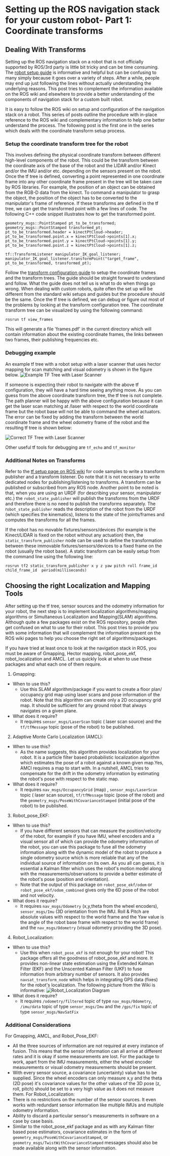 # Setting up the ROS navigation stack for your custom robot- Part 1: Coordinate transforms

## Dealing With Transforms
Setting up the ROS navigation stack on a robot that is not officially supported by ROS/3rd party is little bit tricky and can be time consuming. The [robot setup guide](http://wiki.ros.org/navigation/Tutorials/RobotSetup) is informative and helpful but can be confusing to many simply because it goes over a variety of steps. After a while, people may end up just following the lines without actually understanding the underlying reasons. This post tries to complement the information available on the ROS wiki and elsewhere to provide a better understanding of the components of navigation stack for a custom built robot.

It is easy to follow the ROS wiki on setup and configuration of the navigation stack on a robot. This series of posts outline the procedure with in-place reference to the ROS wiki and complementary information to help one better understand the process. The following post is the first one in the series which deals with the coordinate transform setup process.

### Setup the coordinate transform tree for the robot
This involves defining the physical coordinate transform between different high-level components of the robot. This could be the transform between the coordinate axis of the base of the robot and the LIDAR and/or Kinect and/or the IMU and/or etc. depending on the sensors present on the robot. Once the tf tree is defined, converting a point represented in one coordinate frame into any other coordinate frame present in the tree will be taken care by ROS libraries. For example, the position of an object can be obtained from the RGB-D data from the kinect. To command a manipulator to grasp the object, the position of the object has to be converted to the manipulator's frame of reference. If these transforms are defined in the tf tree, we can get the transformed point with a few lines of code. The following C++ code snippet illustrates how to get the transformed point.
```
geometry_msgs::PointStamped pt_to_be_transformed;
geometry_msgs::PointStamped transformed_pt;
pt_to_be_transformed.header = kinectPtCloud->header;
pt_to_be_transformed.point.x = kinectPtCloud->points[1].x;
pt_to_be_transformed.point.y = kinectPtCloud->points[1].y;
pt_to_be_transformed.point.z = kinectPtCloud->points[1].z;

tf::TransformListener manipulator_IK_goal_listener;
manipulator_IK_goal_listener.transformPoint("target_frame", pt_to_be_transformed, transformed_pt);
```

Follow the [transform configuration guide](http://wiki.ros.org/navigation/Tutorials/RobotSetup/TF) to setup the coordinate frames and the transform trees. The guide should be straight forward to understand and follow. What the guide does not tell us is what to do when things go wrong. When dealing with custom robots, quite often the set up will be different from the standard wiki setups and guides but the procedure should be the same. Once the tf tree is defined, we can debug or figure out most of the problems by looking at the transform configuration tree. The coordinate transform tree can be visualized by using the following command:
```
rosrun tf view_frames
```

This will generate a file 'frames.pdf' in the current directory which will contain information about the existing coordinate frames, the links between two frames, their publishing frequencies etc.

### Debugging example
An example tf tree with a robot setup with a laser scanner that uses hector mapping for scan matching and visual odometry is shown in the figure below.
![Example TF Tree with Laser Scanner](assets/ROSNavigation-d06e2.png)

If someone is expecting their robot to navigate with the above tf configuration, they will have a hard time seeing anything move. As you can guess from the above coordinate transform tree, the tf tree is not complete. The path planner will be happy with the above configuration because it can get the laser scan matching at /laser with respect to the world coordinate frame but the robot base will not be able to command the wheel actuators. The error can be fixed by adding the transform between the world coordinate frame and the wheel odometry frame of the robot and the resulting tf tree is shown below:

![Correct TF Tree with Laser Scanner](assets/ROSNavigation-7d9d1.png)

Other useful tf tools for debugging are `tf_echo` and `tf_monitor`

### Additional Notes on Transforms
Refer to the [tf setup page on ROS wiki](http://wiki.ros.org/navigation/Tutorials/RobotSetup/TF) for code samples to write a transform publisher and a transform listener. Do note that it is not necessary to write dedicated nodes for publishing/listening to transforms. A transform can be published or subscribed from any ROS node. Another point to be noted is that, when you are using an URDF (for describing your sensor, manipulator etc.) the `robot_state_publisher` will publish the transforms from the URDF and therefore there is no need to publish the transforms separately. The r`obot_state_publisher` reads the description of the robot from the URDF (which specifies the kinematics), listens to the state of the joints/frames and computes the transforms for all the frames.

If the robot has no movable fixtures/sensors/devices (for example is the Kinect/LIDAR is fixed on the robot without any actuation) then, the `static_transform_publisher` node can be used to define the transformation between these immovable fixtures/sensors/devices to a fixed frame on the robot (usually the robot base). A static transform can be easily setup from the command line using the following line:
```
rosrun tf2 static_transform_publisher x y z yaw pitch roll frame_id child_frame_id  period(milliseconds)
```

## Choosing the right Localization and Mapping Tools
After setting up the tf tree, sensor sources and the odometry information for your robot, the next step is to implement localization algorithms/mapping algorithms or Simultaneous Localization and Mapping(SLAM) algorithms. Although quite a few packages exist on the ROS repository, people often get confused on what to use for their robot. This post tries to provide you with some information that will complement the information present on the ROS wiki pages to help you choose the right set of algorithms/packages.

If you have tried at least once to look at the navigation stack in ROS, you must be aware of Gmapping, Hector mapping, robot_pose_ekf, robot_localization and AMCL. Let us quickly look at when to use these packages and what each one of them require.

1. Gmapping:
  - When to use this?
    - Use this SLAM algorithm/package if you want to create a floor plan/ occupancy grid map using laser scans and pose information of the robot. Note that this algorithm can create only a 2D occupancy grid map. It should be sufficient for any ground robot that always navigates on a given plane.
  - What does it require?
    - It requires `sensor_msgs/LaserScan` topic ( laser scan source) and the `tf/tfMessage` topic (pose of the robot) to be published.
2. Adaptive Monte Carlo Localization (AMCL):
  - When to use this?
    - As the name suggests, this algorithm provides localization for your robot. It is a particle filter based probabilistic localization algorithm which estimates the pose of a robot against a known given map.Yes, AMCl requires a map to start with. In a nutshell, AMCL tries to compensate for the drift in the odometry information by estimating the robot's pose with respect to the static map.
  - What does it require?
    - It requires `nav_msgs/OccupancyGrid` (map) , `sensor_msgs/LaserScan` topic ( laser scan source), `tf/tfMessage` topic (pose of the robot) and the `geometry_msgs/PoseWithCovarianceStamped` (initial pose of the robot) to be published.
3. Robot_pose_EKF:
  - When to use this?
    - If you have different sensors that can measure the position/velocity of the robot, for example if you have IMU, wheel encoders and a visual sensor all of which can provide the odometry information of the robot, you can use this package to fuse all the odometry information along with the dynamic model of the robot to produce a single odometry source which is more reliable that any of the individual source of information on its own. As you all can guess, it is essential a Kalman filter which uses the robot's motion model along with the measurements/observations to provide a better estimate of the robot's pose (position and orientation).
    - Note that the output of this package on `robot_pose_ekf/odom` or `robot_pose_ekf/odom_combined` gives only the 6D pose of the robot and not velocity.
  - What does it require?
    - It requires `nav_msgs/Odometry` (x,y,theta from the wheel encoders), `sensor_msgs/Imu` (3D orientation from the IMU. Roll & Pitch are absolute values with respect to the world frame and the Yaw value is the angle of the robot base frame with respect to the world frame) and the `nav_msgs/Odometry` (visual odometry providing the 3D pose).
4. Robot_Localization:
  - When to use this?
    - Use this when `robot_pose_ekf` is not enough for your robot! This package offers all the goodness of robot_pose_ekf and more. It provides non-linear state estimation using the Extended Kalman Filter (EKF) and the Unscented Kalman Filter (UKF) to fuse information from arbitrary number of sensors. It also provides `navsat_transform_node` which helps in integrating GPS data (fixes) for the robot's localization. The following picture from the Wiki is informative:
![Robot_Localization Diagram](assets/ROSNavigation-72039.png)
  - What does it require?
    - It requires `/odometry/filtered` topic of type `nav_msgs/Odometry`, `/imu/data` topic of type `sensor_msgs/Imu` and the `/gps/fix` topic of type `sensor_msgs/NavSatFix`

### Additional Considerations
For Gmapping, AMCL, and Robot_Pose_EKF:
  - All the three sources of information are not required at every instance of fusion. This means that the sensor information can all arrive at different rates and it is okay if some measurements are lost. For the package to work, apart from the IMU measurements, either the wheel encoder measurements or visual odometry measurements should be present.
  - With every sensor source, a covariance (uncertainty) value has to be supplied. Since the wheel encoders can only measure x,y and the theta (2D pose) it's covariance values for the other values of the 3D pose (z, roll, pitch) should be set to a very high value as it does not measure them.
For Robot_Localization:
  - There is no restrictions on the number of the sensor sources. It even works with redundant sensor information like multiple IMUs and multiple odometry information.
  - Ability to discard a particular sensor's measurements in software on a case by case basis.
  - Similar to the robot_pose_ekf package and as with any Kalman filter based pose estimators, covariance estimates in the form of `geometry_msgs/PoseWithCovarianceStamped`, or `geometry_msgs/TwistWithCovarianceStamped` messages should also be made available along with the sensor information.
